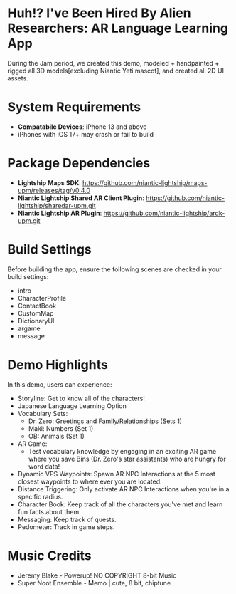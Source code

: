 # Huh!? I've Been Hired By Alien Researchers: AR Language Learning App
During the Jam period, we created this demo, modeled + handpainted + rigged all 3D models[excluding Niantic Yeti mascot], and created all 2D UI assets.

# System Requirements
- **Compatabile Devices**: iPhone 13 and above
- iPhones with iOS 17+ may crash or fail to build

# Package Dependencies
- **Lightship Maps SDK**: https://github.com/niantic-lightship/maps-upm/releases/tag/v0.4.0
- **Niantic Lightship Shared AR Client Plugin**: https://github.com/niantic-lightship/sharedar-upm.git
- **Niantic Lightship AR Plugin**: https://github.com/niantic-lightship/ardk-upm.git

# Build Settings
Before building the app, ensure the following scenes are checked in your build settings:
 - intro
 - CharacterProfile
 - ContactBook
 - CustomMap
 - DictionaryUI
 - argame
 - message

# Demo Highlights
In this demo, users can experience:
  - Storyline: Get to know all of the characters!
  - Japanese Language Learning Option
  - Vocabulary Sets:
    - Dr. Zero: Greetings and Family/Relationships (Sets 1)
    - Maki: Numbers (Set 1)
    - OB: Animals (Set 1)
  - AR Game:
    - Test vocabulary knowledge by engaging in an exciting AR game where you save Bins (Dr. Zero's star assistants) who are hungry for word data!
  - Dynamic VPS Waypoints: Spawn AR NPC Interactions at the 5 most closest waypoints to where ever you are located.
  - Distance Triggering: Only activate AR NPC Interactions when you're in a specific radius.
  -  Character Book: Keep track of all the characters you've met and learn fun facts about them.
  -  Messaging: Keep track of quests.
  -  Pedometer: Track in game steps.
   
# Music Credits 
- Jeremy Blake - Powerup!  NO COPYRIGHT 8-bit Music
- Super Noot Ensemble - Memo | cute, 8 bit, chiptune 
